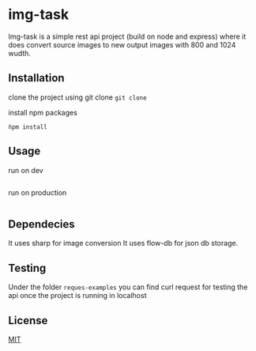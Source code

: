 # img-task

Img-task is a simple rest api project (build on node and express) where it does convert source images to new output images with 800 and 1024 wudth.

## Installation

clone the project using git clone
```git clone ```

install npm packages

```ǹpm install```
## Usage

run on dev
```npm run dev
```
run on production
```npm run start
```

## Dependecies
It uses sharp for image conversion
It uses flow-db for json db storage.

## Testing 
Under the folder `reques-examples` you can find curl request for testing the api once the project is running in localhost

## License
[MIT](https://choosealicense.com/licenses/mit/)
